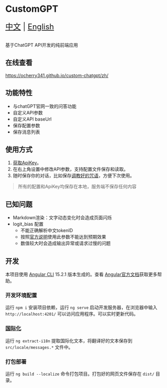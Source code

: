 # CustomGPT

<div style="font-size: 1.5rem;">
  <a href="./README-zh.md">中文</a> |
  <a href="./README.md">English</a>
</div>
</br>

基于ChatGPT API开发的纯前端应用

## 在线查看
https://ocherry341.github.io/custom-chatgpt/zh/

## 功能特性

- 与chatGPT官网一致的问答功能
- 自定义API参数
- 自定义API baseUrl
- 保存配置参数
- 保存消息列表

## 使用方式
 1. [获取ApiKey](https://platform.openai.com/account/api-keys/)。
 2. 在右上角设置中修改API参数，支持配置文件保存和读取。
 3. 随时保存你的对话，比如保存[调教好的咒语](https://github.com/PlexPt/awesome-chatgpt-prompts-zh)，方便下次使用。

> 所有的配置和ApiKey均保存在本地，服务端不保存任何内容

## 已知问题

- Markdown渲染：文字动态变化时会造成页面闪烁
- logit_bias 配置
  - 不能正确解析中文tokenID
  - 按照[官方说明](https://help.openai.com/en/articles/5247780-using-logit-bias-to-define-token-probability)使用此参数不能达到预期效果
  - 数值较大时会造成输出异常或请求过慢的问题

## 开发

本项目使用 [Angular CLI](https://github.com/angular/angular-cli) 15.2.1 版本生成的。查看 [Angular官方文档](https://angular.io/cli)获取更多帮助。

### 开发环境配置

运行 `npm i` 安装项目依赖，运行 `ng serve` 启动开发服务器，在浏览器中输入 `http://localhost:4201/` 可以访问应用程序。可以实时更新代码。

### [国际化](https://angular.io/guide/i18n-overview)

运行 `ng extract-i18n` 提取国际化文本，将翻译好的文本保存到 `src/locale/messages.*` 文件中。

### 打包部署

运行 `ng build --localize` 命令打包项目。打包好的网页文件保存在 `dist/` 目录。
